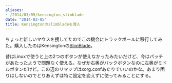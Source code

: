 ```yaml
---
aliases:
- /2014/03/05/kensington_slimblade
date: "2014-03-05"
title: Kensingtonのslimbladeを導入
---
```


ちょっと新しいマウスを捜してたのでこの機会にトラックボールに移行してみた。購入したのはKensingtonの[SlimBlade](http://www.amazon.co.jp/gp/product/B0024AFD42?ie=UTF8&camp=1207&creative=8411&creativeASIN=B0024AFD42&linkCode=shr&tag=ukstudio0c-22)。

昔はLinuxで使うと上の2つのボタンが使えなかったみたいだけど、今はパッチがあたったようで問題なく使える。なぜか右奥がバックボタンなのに左奥がミドルボタンだけど。この辺のリマップはxorg.confあたりでいいのかな。あまり困りはしないのでとりあえずは特に設定を変えずに使ってみることにする。
